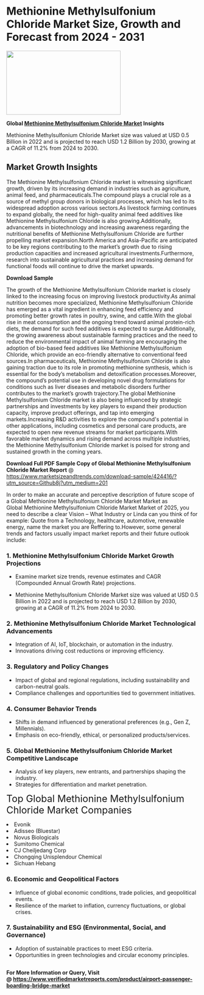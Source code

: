 <H1>Methionine Methylsulfonium Chloride Market Size, Growth and Forecast from 2024 - 2031</H1><img class="aligncenter size-medium wp-image-584254" src="https://thirdeyenews.in/wp-content/uploads/2024/09/Global-Market-Research-300x168.jpeg" alt="" width="300" height="168" /><p><strong>Global&nbsp;<a href="https://www.marketsizeandtrends.com/download-sample/424416/?utm_source=Github8j?utm_medium=201">Methionine Methylsulfonium Chloride Market</a> Insights</strong></p><p>Methionine Methylsulfonium Chloride Market size was valued at USD 0.5 Billion in 2022 and is projected to reach USD 1.2 Billion by 2030, growing at a CAGR of 11.2% from 2024 to 2030.</p><p><h2>Market Growth Insights</h2> <p>The Methionine Methylsulfonium Chloride market is witnessing significant growth, driven by its increasing demand in industries such as agriculture, animal feed, and pharmaceuticals.The compound plays a crucial role as a source of methyl group donors in biological processes, which has led to its widespread adoption across various sectors.As livestock farming continues to expand globally, the need for high-quality animal feed additives like Methionine Methylsulfonium Chloride is also growing.Additionally, advancements in biotechnology and increasing awareness regarding the nutritional benefits of Methionine Methylsulfonium Chloride are further propelling market expansion.North America and Asia-Pacific are anticipated to be key regions contributing to the market’s growth due to rising production capacities and increased agricultural investments.Furthermore, research into sustainable agricultural practices and increasing demand for functional foods will continue to drive the market upwards.</p> <p><strong>Download Sample</strong></p> <p>The growth of the Methionine Methylsulfonium Chloride market is closely linked to the increasing focus on improving livestock productivity.As animal nutrition becomes more specialized, Methionine Methylsulfonium Chloride has emerged as a vital ingredient in enhancing feed efficiency and promoting better growth rates in poultry, swine, and cattle.With the global rise in meat consumption and the ongoing trend toward animal protein-rich diets, the demand for such feed additives is expected to surge.Additionally, the growing awareness about sustainable farming practices and the need to reduce the environmental impact of animal farming are encouraging the adoption of bio-based feed additives like Methionine Methylsulfonium Chloride, which provide an eco-friendly alternative to conventional feed sources.In pharmaceuticals, Methionine Methylsulfonium Chloride is also gaining traction due to its role in promoting methionine synthesis, which is essential for the body’s metabolism and detoxification processes.Moreover, the compound’s potential use in developing novel drug formulations for conditions such as liver diseases and metabolic disorders further contributes to the market’s growth trajectory.The global Methionine Methylsulfonium Chloride market is also being influenced by strategic partnerships and investments by key players to expand their production capacity, improve product offerings, and tap into emerging markets.Increasing R&D activities to explore the compound's potential in other applications, including cosmetics and personal care products, are expected to open new revenue streams for market participants.With favorable market dynamics and rising demand across multiple industries, the Methionine Methylsulfonium Chloride market is poised for strong and sustained growth in the coming years.</p> <p><span class=""><strong>Download Full PDF Sample Copy of Global Methionine Methylsulfonium Chloride Market Report</strong> @ <a href="https://www.marketsizeandtrends.com/download-sample/424416/?utm_source=Github8j?utm_medium=201" target="_blank">https://www.marketsizeandtrends.com/download-sample/424416/?utm_source=Github8j?utm_medium=201</a></span></p><p>In order to make an accurate and perceptive description of future scope of a Global&nbsp;Methionine Methylsulfonium Chloride Market Market as Global&nbsp;Methionine Methylsulfonium Chloride Market Market of 2025, you need to describe a clear Vision &ndash; What Industry or Linda can you think of for example: Quote from a Technology, healthcare, automotive, renewable energy, name the market you are Reffering to.However, some general trends and factors usually impact market reports and their future outlook include:</p><h3>1.&nbsp;<strong>Methionine Methylsulfonium Chloride Market Growth Projections</strong></h3><ul><li>Examine market size trends, revenue estimates and CAGR (Compounded Annual Growth Rate) projections.</li><li><p>Methionine Methylsulfonium Chloride Market size was valued at USD 0.5 Billion in 2022 and is projected to reach USD 1.2 Billion by 2030, growing at a CAGR of 11.2% from 2024 to 2030.</p></li></ul><h3>2.&nbsp;<strong>Methionine Methylsulfonium Chloride Market Technological Advancements</strong></h3><ul><li>Integration of AI, IoT, blockchain, or automation in the industry.</li><li>Innovations driving cost reductions or improving efficiency.</li></ul><h3>3.&nbsp;<strong>Regulatory and Policy Changes</strong></h3><ul><li>Impact of global and regional regulations, including sustainability and carbon-neutral goals.</li><li>Compliance challenges and opportunities tied to government initiatives.</li></ul><h3>4.&nbsp;<strong>Consumer Behavior Trends</strong></h3><ul><li>Shifts in demand influenced by generational preferences (e.g., Gen Z, Millennials).</li><li>Emphasis on eco-friendly, ethical, or personalized products/services.</li></ul><h3>5.&nbsp;<strong>Global Methionine Methylsulfonium Chloride Market Competitive Landscape</strong></h3><ul><li>Analysis of key players, new entrants, and partnerships shaping the industry.</li><li>Strategies for differentiation and market penetration.</li></ul><p data-pm-slice="1 1 []"><span style="color: inherit; font-family: inherit; font-size: 25px;">Top Global Methionine Methylsulfonium Chloride Market Companies</span></p><div class="" data-test-id=""><p><li>Evonik</li><li> Adisseo (Bluestar)</li><li> Novus Biologicals</li><li> Sumitomo Chemical</li><li> CJ Cheiljedang Corp</li><li> Chongqing Unisplendour Chemical</li><li> Sichuan Hebang</li></p></div><h3>6.&nbsp;<strong>Economic and Geopolitical Factors</strong></h3><ul><li>Influence of global economic conditions, trade policies, and geopolitical events.</li><li>Resilience of the market to inflation, currency fluctuations, or global crises.</li></ul><h3>7.&nbsp;<strong>Sustainability and ESG (Environmental, Social, and Governance)</strong></h3><ul><li>Adoption of sustainable practices to meet ESG criteria.</li><li>Opportunities in green technologies and circular economy principles.</li></ul><h2><strong style="font-size: 14px;">For More Information or Query, Visit @&nbsp;</strong><a style="background-color: #ffffff; font-size: 14px;" href="https://www.marketsizeandtrends.com/report/methionine-methylsulfonium-chloride-market/" target="_blank">https://www.verifiedmarketreports.com/product/airport-passenger-boarding-bridge-market</a></h2>